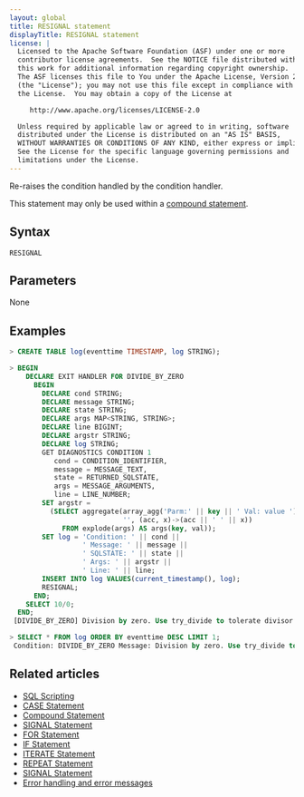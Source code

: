 ```yaml
---
layout: global
title: RESIGNAL statement
displayTitle: RESIGNAL statement
license: |
  Licensed to the Apache Software Foundation (ASF) under one or more
  contributor license agreements.  See the NOTICE file distributed with
  this work for additional information regarding copyright ownership.
  The ASF licenses this file to You under the Apache License, Version 2.0
  (the "License"); you may not use this file except in compliance with
  the License.  You may obtain a copy of the License at

     http://www.apache.org/licenses/LICENSE-2.0

  Unless required by applicable law or agreed to in writing, software
  distributed under the License is distributed on an "AS IS" BASIS,
  WITHOUT WARRANTIES OR CONDITIONS OF ANY KIND, either express or implied.
  See the License for the specific language governing permissions and
  limitations under the License.
---
```


Re-raises the condition handled by the condition handler.

This statement may only be used within a [compound statement](compound-stmt.html).

## Syntax

```
RESIGNAL
```

## Parameters

None

## Examples

```SQL
> CREATE TABLE log(eventtime TIMESTAMP, log STRING);

> BEGIN
    DECLARE EXIT HANDLER FOR DIVIDE_BY_ZERO
      BEGIN
        DECLARE cond STRING;
        DECLARE message STRING;
        DECLARE state STRING;
        DECLARE args MAP<STRING, STRING>;
        DECLARE line BIGINT;
        DECLARE argstr STRING;
        DECLARE log STRING;
        GET DIAGNOSTICS CONDITION 1
           cond = CONDITION_IDENTIFIER,
           message = MESSAGE_TEXT,
           state = RETURNED_SQLSTATE,
           args = MESSAGE_ARGUMENTS,
           line = LINE_NUMBER;
        SET argstr =
          (SELECT aggregate(array_agg('Parm:' || key || ' Val: value '),
                            '', (acc, x)->(acc || ' ' || x))
             FROM explode(args) AS args(key, val));
        SET log = 'Condition: ' || cond ||
                  ' Message: ' || message ||
                  ' SQLSTATE: ' || state ||
                  ' Args: ' || argstr ||
                  ' Line: ' || line;
        INSERT INTO log VALUES(current_timestamp(), log);
        RESIGNAL;
      END;
    SELECT 10/0;
  END;
 [DIVIDE_BY_ZERO] Division by zero. Use try_divide to tolerate divisor being 0 and return NULL instead.

> SELECT * FROM log ORDER BY eventtime DESC LIMIT 1;
 Condition: DIVIDE_BY_ZERO Message: Division by zero. Use try_divide to tolerate divisor being 0 and return NULL instead. SQLSTATE: 22012 Args: Line: 28
```

## Related articles

- [SQL Scripting](../sql-ref-scripting.html)
- [CASE Statement](../control-flow/case-stmt.html)
- [Compound Statement](../control-flow/compound-stmt.html)
- [SIGNAL Statement](../control-flow/signal-stmt.html)
- [FOR Statement](../control-flow/for-stmt.html)
- [IF Statement](../control-flow/if-stmt.html)
- [ITERATE Statement](../control-flow/iterate-stmt.html)
- [REPEAT Statement](../control-flow/repeat-stmt.html)
- [SIGNAL Statement](../control-flow/signal-stmt.html)
- [Error handling and error messages](/error-messages/index.html)
